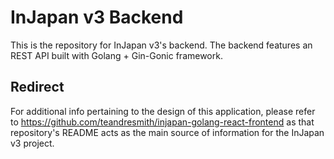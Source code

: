 # InJapan v3 Backend

This is the repository for InJapan v3's backend. The backend features an REST API built with Golang + Gin-Gonic framework.

## Redirect

For additional info pertaining to the design of this application, please refer to https://github.com/teandresmith/injapan-golang-react-frontend 
as that repository's README acts as the main source of information for the InJapan v3 project.
